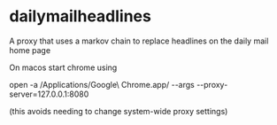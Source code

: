 dailymailheadlines
==================

A proxy that uses a markov chain to replace headlines on the daily mail home page

On macos start chrome using

open -a /Applications/Google\ Chrome.app/ --args --proxy-server=127.0.0.1:8080

(this avoids needing to change system-wide proxy settings)
